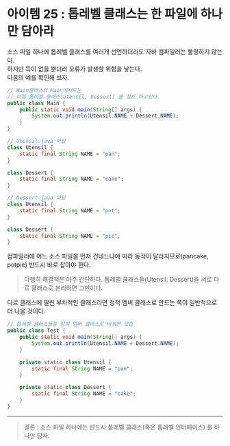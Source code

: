 # 아이템 25 : 톱레벨 클래스는 한 파일에 하나만 담아라  

소스 파일 하나에 톱레벨 클래스를 여러개 선언하더라도 자바 컴파일러는 불평하지 않는다.  
하지만 득이 없을 뿐더러 오류가 발생할 위험을 낳는다.  
다음의 예를 확인해 보자.

```java
// Main클래스의 Main메서드는 
// 다른 톱레벨 클래스(Utensil, Dessert) 를 참조 하고있다.
public class Main {
    public static void main(String[] args) {
        System.out.println(Utensil.NAME + Dessert.NAME);
    }
}
```

```java
// Utensil.java 파일
class Utensil {
    static final String NAME = "pan";
}

class Dessert {
    static final String NAME = "cake";
}
```  
```java
// Dessert.java 파일
class Utensil {
    static final String NAME = "pot";
}

class Dessert {
    static final String NAME = "pie";
}
```  
컴파일러에 어느 소스 파일을 먼저 건네느냐에 따라 동작이 달라지므로(pancake, potpie)
반드시 바로 잡아야 한다.  
> 다행히 해결책은 아주 간단하다. 톱레벨 클래스들(Utensil, Dessert)을 서로 다르 클래스로 분리하면 그만이다.  

다르 클래스에 딸린 부차적인 클래스라면 정적 멤버 클래스로 만드는 쪽이 일반적으로 더 나을 것이다.
```java
// 톱레벨 클래스들을 정적 멤버 클래스로 바꿔본 모습
public class Test {
    public static void main(String[] args) {
        System.out.println(Utensil.NAME + Dessert.NAME);
    }

    private static class Utensil {
        static final String NAME = "pan";
    }

    private static class Dessert {
        static final String NAME = "cake";
    }
}
```

---

>결론 : 소스 파일 하나에는 반드시 톱레벨 클래스(혹은 톱레벨 인터페이스) 를 하나만 담자.

